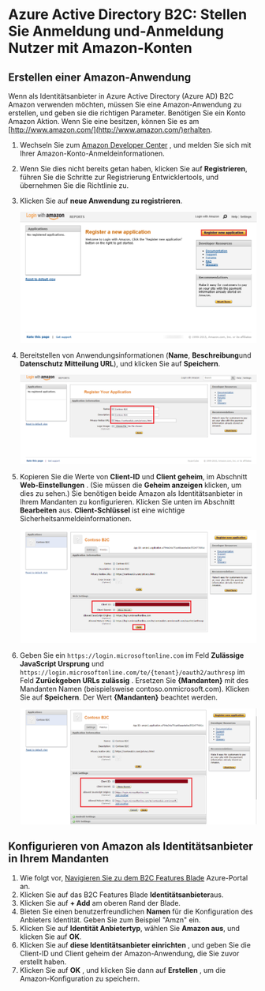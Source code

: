 <properties
    pageTitle="Azure Active Directory B2C: Konfiguration Amazon | Microsoft Azure"
    description="Stellen Sie Anmeldung und-Anmeldung Nutzer mit Amazon-Konten in Ihrer Anwendung, die durch Azure Active Directory B2C gesichert werden."
    services="active-directory-b2c"
    documentationCenter=""
    authors="swkrish"
    manager="mbaldwin"
    editor="bryanla"/>

<tags
    ms.service="active-directory-b2c"
    ms.workload="identity"
    ms.tgt_pltfrm="na"
    ms.devlang="na"
    ms.topic="article"
    ms.date="07/24/2016"
    ms.author="swkrish"/>

# <a name="azure-active-directory-b2c-provide-sign-up-and-sign-in-to-consumers-with-amazon-accounts"></a>Azure Active Directory B2C: Stellen Sie Anmeldung und-Anmeldung Nutzer mit Amazon-Konten

## <a name="create-an-amazon-application"></a>Erstellen einer Amazon-Anwendung

Wenn als Identitätsanbieter in Azure Active Directory (Azure AD) B2C Amazon verwenden möchten, müssen Sie eine Amazon-Anwendung zu erstellen, und geben sie die richtigen Parameter. Benötigen Sie ein Konto Amazon Aktion. Wenn Sie eine besitzen, können Sie es am [http://www.amazon.com/](http://www.amazon.com/)erhalten.

1. Wechseln Sie zum [Amazon Developer Center](https://login.amazon.com/) , und melden Sie sich mit Ihrer Amazon-Konto-Anmeldeinformationen.
2. Wenn Sie dies nicht bereits getan haben, klicken Sie auf **Registrieren**, führen Sie die Schritte zur Registrierung Entwicklertools, und übernehmen Sie die Richtlinie zu.
3. Klicken Sie auf **neue Anwendung zu registrieren**.

    ![Registrieren eine neue Anwendung auf der Amazon-website](./media/active-directory-b2c-setup-amzn-app/amzn-new-app.png)

4. Bereitstellen von Anwendungsinformationen (**Name**, **Beschreibung**und **Datenschutz Mitteilung URL**), und klicken Sie auf **Speichern**.

    ![Informationen zum Registrieren einer neuen Anwendungs am Amazon Anwendung bereitstellen](./media/active-directory-b2c-setup-amzn-app/amzn-register-app.png)

5. Kopieren Sie die Werte von **Client-ID** und **Client geheim**, im Abschnitt **Web-Einstellungen** . (Sie müssen die **Geheim anzeigen** klicken, um dies zu sehen.) Sie benötigen beide Amazon als Identitätsanbieter in Ihrem Mandanten zu konfigurieren. Klicken Sie unten im Abschnitt **Bearbeiten** aus. **Client-Schlüssel** ist eine wichtige Sicherheitsanmeldeinformationen.

    ![Bereitstellen von Client-ID und Client geheim für Ihre neue Anwendung am Amazon](./media/active-directory-b2c-setup-amzn-app/amzn-client-secret.png)

6. Geben Sie ein `https://login.microsoftonline.com` im Feld **Zulässige JavaScript Ursprung** und `https://login.microsoftonline.com/te/{tenant}/oauth2/authresp` im Feld **Zurückgeben URLs zulässig** . Ersetzen Sie **{Mandanten}** mit des Mandanten Namen (beispielsweise contoso.onmicrosoft.com). Klicken Sie auf **Speichern**. Der Wert **{Mandanten}** beachtet werden.

    ![Bereitstellen von JavaScript Ursprung und zurückgeben URLs für Ihre neue Anwendung am Amazon](./media/active-directory-b2c-setup-amzn-app/amzn-urls.png)

## <a name="configure-amazon-as-an-identity-provider-in-your-tenant"></a>Konfigurieren von Amazon als Identitätsanbieter in Ihrem Mandanten

1. Wie folgt vor, [Navigieren Sie zu dem B2C Features Blade](active-directory-b2c-app-registration.md#navigate-to-the-b2c-features-blade) Azure-Portal an.
2. Klicken Sie auf das B2C Features Blade **Identitätsanbieter**aus.
3. Klicken Sie auf **+ Add** am oberen Rand der Blade.
4. Bieten Sie einen benutzerfreundlichen **Namen** für die Konfiguration des Anbieters Identität. Geben Sie zum Beispiel "Amzn" ein.
5. Klicken Sie auf **Identität Anbietertyp**, wählen Sie **Amazon aus**, und klicken Sie auf **OK**.
6. Klicken Sie auf **diese Identitätsanbieter einrichten** , und geben Sie die Client-ID und Client geheim der Amazon-Anwendung, die Sie zuvor erstellt haben.
7. Klicken Sie auf **OK** , und klicken Sie dann auf **Erstellen** , um die Amazon-Konfiguration zu speichern.
